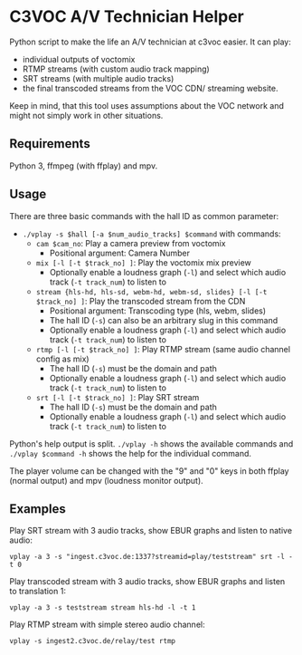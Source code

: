 # C3VOC A/V Technician Helper
Python script to make the life an A/V technician at c3voc easier.
It can play:

- individual outputs of voctomix
- RTMP streams (with custom audio track mapping)
- SRT streams (with multiple audio tracks)
- the final transcoded streams from the VOC CDN/ streaming website.

Keep in mind, that this tool uses assumptions about the VOC network and might not simply work in other situations.


## Requirements
Python 3, ffmpeg (with ffplay) and mpv.


## Usage
There are three basic commands with the hall ID as common parameter:
- `./vplay -s $hall [-a $num_audio_tracks] $command` with commands:
    - `cam $cam_no`: Play a camera preview from voctomix
        * Positional argument: Camera Number
    - `mix [-l [-t $track_no] ]`: Play the voctomix mix preview
        * Optionally enable a loudness graph (`-l`) and select which audio track (`-t track_num`) to listen to
    - `stream {hls-hd, hls-sd, webm-hd, webm-sd, slides} [-l [-t $track_no] ]`: Play the transcoded stream from the CDN
        * Positional argument: Transcoding type (hls, webm, slides)
        * The hall ID (`-s`) can also be an arbitrary slug in this command
        * Optionally enable a loudness graph (`-l`) and select which audio track (`-t track_num`) to listen to
    - `rtmp [-l [-t $track_no] ]`: Play RTMP stream (same audio channel config as mix)
        * The hall ID (`-s`) must be the domain and path
        * Optionally enable a loudness graph (`-l`) and select which audio track (`-t track_num`) to listen to
    - `srt [-l [-t $track_no] ]`: Play SRT stream
        * The hall ID (`-s`) must be the domain and path
        * Optionally enable a loudness graph (`-l`) and select which audio track (`-t track_num`) to listen to

Python's help output is split.
`./vplay -h` shows the available commands and `./vplay $command -h` shows the help for the individual command.

The player volume can be changed with the "9" and "0" keys in both ffplay (normal output) and mpv (loudness monitor output).

## Examples
Play SRT stream with 3 audio tracks, show EBUR graphs and listen to native audio:
```
vplay -a 3 -s "ingest.c3voc.de:1337?streamid=play/teststream" srt -l -t 0
```

Play transcoded stream with 3 audio tracks, show EBUR graphs and listen to translation 1:
```
vplay -a 3 -s teststream stream hls-hd -l -t 1
```

Play RTMP stream with simple stereo audio channel:
```
vplay -s ingest2.c3voc.de/relay/test rtmp
```
